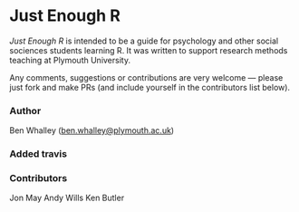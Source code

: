 

# Just Enough R

*Just Enough R* is intended to be a guide for psychology and other social sociences students learning R. It was written to support research methods teaching at Plymouth University.

Any comments, suggestions or contributions are very welcome — please just fork and make PRs (and include yourself in the contributors list below).



### Author

Ben Whalley (<ben.whalley@plymouth.ac.uk>)


### Added travis


### Contributors

Jon May
Andy Wills
Ken Butler


